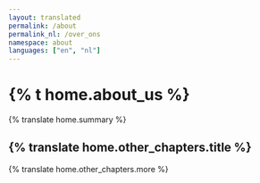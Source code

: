 ```yaml
---
layout: translated
permalink: /about
permalink_nl: /over_ons
namespace: about
languages: ["en", "nl"]
---
```

# {% t home.about_us %}

{% translate home.summary %}

## {% translate home.other_chapters.title %}

{% translate home.other_chapters.more %}
